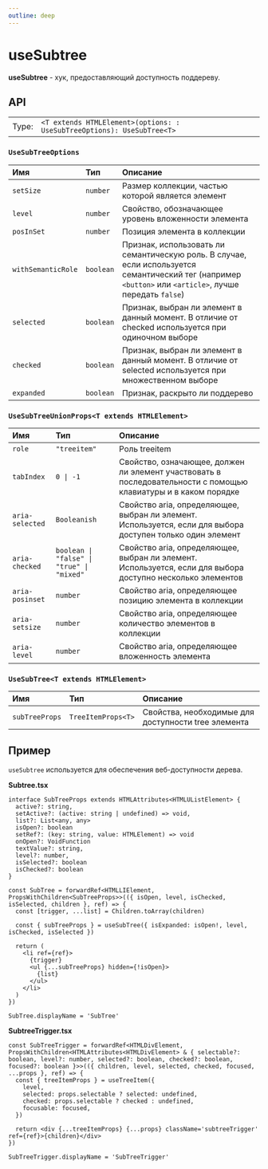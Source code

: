 ```yaml
---
outline: deep
---
```


# useSubtree

**useSubtree** - хук, предоставляющий доступность поддереву.

## API

|       |                                                                        |
| ----: |:-----------------------------------------------------------------------|
| Type: | `<T extends HTMLElement>(options: : UseSubTreeOptions): UseSubTree<T>` |

### `UseSubTreeOptions`

| Имя               | Тип      | Описание    |
|:-------------------|:-----------|:-----------|
| `setSize`  | `number`   | Размер коллекции, частью которой является элемент  | 
| `level`  | `number`   | Свойство, обозначающее уровень вложенности элемента  | 
| `posInSet`  | `number`   | Позиция элемента в коллекции  | 
| `withSemanticRole`  | `boolean`   | Признак, использовать ли семантическую роль. В случае, если используется семантический тег (например `<button>` или `<article>`, лучше передать `false`)  | 
| `selected`  | `boolean`   | Признак, выбран ли элемент в данный момент. В отличие от checked используется при одиночном выборе  | 
| `checked`  | `boolean`   | Признак, выбран ли элемент в данный момент. В отличие от selected используется при множественном выборе  | 
| `expanded`  | `boolean`   | Признак, раскрыто ли поддерево  | 

### `UseSubTreeUnionProps<T extends HTMLElement>`

| Имя               | Тип      | Описание    |
|:-------------------|:-----------|:-----------|
| `role`  | `"treeitem"`   | Роль treeitem  | 
| `tabIndex`  | `0 \| -1`   | Свойство, означающее, должен ли элемент участвовать в последовательности с помощью клавиатуры и в каком порядке  | 
| `aria-selected`  | `Booleanish`   | Свойство aria, определяющее, выбран ли элемент. Используется, если для выбора доступен только один элемент  | 
| `aria-checked`  | `boolean \| "false" \| "true" \| "mixed"`   | Свойство aria, определяющее, выбран ли элемент. Используется, если для выбора доступно несколько элементов  | 
| `aria-posinset`  | `number`   | Свойство aria, определяющее позицию элемента в коллекции  | 
| `aria-setsize`  | `number`   | Свойство aria, определяющее количество элементов в коллекции  | 
| `aria-level`  | `number`   | Свойство aria, определяющее вложенность элемента  | 

### `UseSubTree<T extends HTMLElement>`

| Имя               | Тип      | Описание    |
|:-------------------|:-----------|:-----------|
| `subTreeProps`  | `TreeItemProps<T>`   | Свойства, необходимые для доступности tree элемента  | 

## Пример

`useSubtree` используется для обеспечения веб-доступности дерева. 

**Subtree.tsx**

```tsx
interface SubTreeProps extends HTMLAttributes<HTMLUListElement> {
  active?: string,
  setActive?: (active: string | undefined) => void,
  list?: List<any, any>
  isOpen?: boolean
  setRef?: (key: string, value: HTMLElement) => void
  onOpen?: VoidFunction
  textValue?: string,
  level?: number,
  isSelected?: boolean
  isChecked?: boolean
}

const SubTree = forwardRef<HTMLLIElement, PropsWithChildren<SubTreeProps>>(({ isOpen, level, isChecked, isSelected, children }, ref) => {
  const [trigger, ...list] = Children.toArray(children)

  const { subTreeProps } = useSubTree({ isExpanded: isOpen!, level, isChecked, isSelected })

  return (
    <li ref={ref}>
      {trigger}
      <ul {...subTreeProps} hidden={!isOpen}>
        {list}
      </ul>
    </li>
  )
})

SubTree.displayName = 'SubTree'
```

**SubtreeTrigger.tsx**

```tsx
const SubTreeTrigger = forwardRef<HTMLDivElement, PropsWithChildren<HTMLAttributes<HTMLDivElement> & { selectable?: boolean, level?: number, selected?: boolean, checked?: boolean, focused?: boolean }>>(({ children, level, selected, checked, focused, ...props }, ref) => {
  const { treeItemProps } = useTreeItem({
    level,
    selected: props.selectable ? selected: undefined,
    checked: props.selectable ? checked : undefined,
    focusable: focused,
  })

  return <div {...treeItemProps} {...props} className='subtreeTrigger' ref={ref}>{children}</div>
})

SubTreeTrigger.displayName = 'SubTreeTrigger'
```
